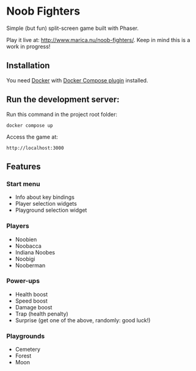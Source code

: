 # Noob Fighters

Simple (but fun) split-screen game built with Phaser.

Play it live at: http://www.marica.nu/noob-fighters/. Keep in mind this is a work in progress!

## Installation

You need [Docker](https://www.docker.com) with [Docker Compose plugin](https://docs.docker.com/compose/install/linux/) installed.

## Run the development server:

Run this command in the project root folder:

```docker compose up```

Access the game at:

```
http://localhost:3000
```

## Features
### Start menu
+ Info about key bindings
+ Player selection widgets
+ Playground selection widget

### Players
+ Noobien
+ Noobacca
+ Indiana Noobes
+ Noobigi
+ Nooberman

### Power-ups
+ Health boost
+ Speed boost
+ Damage boost
+ Trap (health penalty)
+ Surprise (get one of the above, randomly: good luck!)

### Playgrounds
+ Cemetery
+ Forest
+ Moon
